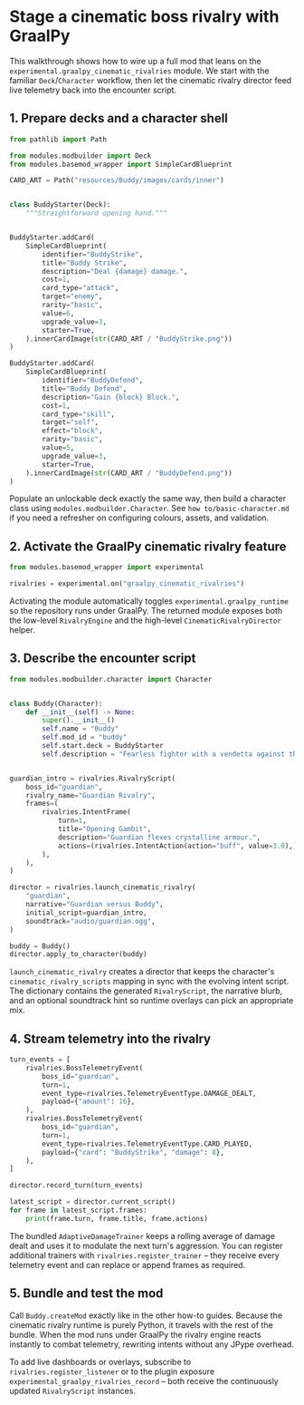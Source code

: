 # Stage a cinematic boss rivalry with GraalPy

This walkthrough shows how to wire up a full mod that leans on the
`experimental.graalpy_cinematic_rivalries` module. We start with the familiar
`Deck`/`Character` workflow, then let the cinematic rivalry director feed live
telemetry back into the encounter script.

## 1. Prepare decks and a character shell

```python
from pathlib import Path

from modules.modbuilder import Deck
from modules.basemod_wrapper import SimpleCardBlueprint

CARD_ART = Path("resources/Buddy/images/cards/inner")


class BuddyStarter(Deck):
    """Straightforward opening hand."""


BuddyStarter.addCard(
    SimpleCardBlueprint(
        identifier="BuddyStrike",
        title="Buddy Strike",
        description="Deal {damage} damage.",
        cost=1,
        card_type="attack",
        target="enemy",
        rarity="basic",
        value=6,
        upgrade_value=3,
        starter=True,
    ).innerCardImage(str(CARD_ART / "BuddyStrike.png"))
)

BuddyStarter.addCard(
    SimpleCardBlueprint(
        identifier="BuddyDefend",
        title="Buddy Defend",
        description="Gain {block} Block.",
        cost=1,
        card_type="skill",
        target="self",
        effect="block",
        rarity="basic",
        value=5,
        upgrade_value=3,
        starter=True,
    ).innerCardImage(str(CARD_ART / "BuddyDefend.png"))
)
```

Populate an unlockable deck exactly the same way, then build a character class
using `modules.modbuilder.Character`. See `how to/basic-character.md` if you
need a refresher on configuring colours, assets, and validation.

## 2. Activate the GraalPy cinematic rivalry feature

```python
from modules.basemod_wrapper import experimental

rivalries = experimental.on("graalpy_cinematic_rivalries")
```

Activating the module automatically toggles `experimental.graalpy_runtime` so
the repository runs under GraalPy. The returned module exposes both the
low-level `RivalryEngine` and the high-level `CinematicRivalryDirector` helper.

## 3. Describe the encounter script

```python
from modules.modbuilder.character import Character


class Buddy(Character):
    def __init__(self) -> None:
        super().__init__()
        self.name = "Buddy"
        self.mod_id = "buddy"
        self.start.deck = BuddyStarter
        self.description = "Fearless fighter with a vendetta against the Guardian."


guardian_intro = rivalries.RivalryScript(
    boss_id="guardian",
    rivalry_name="Guardian Rivalry",
    frames=(
        rivalries.IntentFrame(
            turn=1,
            title="Opening Gambit",
            description="Guardian flexes crystalline armour.",
            actions=(rivalries.IntentAction(action="buff", value=3.0),),
        ),
    ),
)

director = rivalries.launch_cinematic_rivalry(
    "guardian",
    narrative="Guardian versus Buddy",
    initial_script=guardian_intro,
    soundtrack="audio/guardian.ogg",
)

buddy = Buddy()
director.apply_to_character(buddy)
```

`launch_cinematic_rivalry` creates a director that keeps the character's
`cinematic_rivalry_scripts` mapping in sync with the evolving intent script.
The dictionary contains the generated `RivalryScript`, the narrative blurb, and
an optional soundtrack hint so runtime overlays can pick an appropriate mix.

## 4. Stream telemetry into the rivalry

```python
turn_events = [
    rivalries.BossTelemetryEvent(
        boss_id="guardian",
        turn=1,
        event_type=rivalries.TelemetryEventType.DAMAGE_DEALT,
        payload={"amount": 16},
    ),
    rivalries.BossTelemetryEvent(
        boss_id="guardian",
        turn=1,
        event_type=rivalries.TelemetryEventType.CARD_PLAYED,
        payload={"card": "BuddyStrike", "damage": 8},
    ),
]

director.record_turn(turn_events)

latest_script = director.current_script()
for frame in latest_script.frames:
    print(frame.turn, frame.title, frame.actions)
```

The bundled `AdaptiveDamageTrainer` keeps a rolling average of damage dealt and
uses it to modulate the next turn's aggression. You can register additional
trainers with `rivalries.register_trainer` – they receive every telemetry event
and can replace or append frames as required.

## 5. Bundle and test the mod

Call `Buddy.createMod` exactly like in the other how-to guides. Because the
cinematic rivalry runtime is purely Python, it travels with the rest of the
bundle. When the mod runs under GraalPy the rivalry engine reacts instantly to
combat telemetry, rewriting intents without any JPype overhead.

To add live dashboards or overlays, subscribe to `rivalries.register_listener`
or to the plugin exposure `experimental_graalpy_rivalries_record` – both receive
the continuously updated `RivalryScript` instances.
